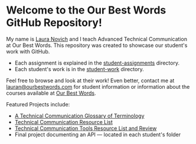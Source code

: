 # Welcome to the Our Best Words GitHub Repository!
My name is [Laura Novich](https://github.com/lsnovich) and I teach Advanced Technical Communication at Our Best Words.
This repository was created to showcase our student's work with GitHub.

* Each assignment is explained in the [student-assignments](student-assignments/readme.md) directory.
* Each student's work is in the [student-work](student-work/readme.md) directory.

Feel free to browse and look at their work! Even better, contact me at lauran@ourbestwords.com for student information or information about the courses available at [Our Best Words](https://ourbestwords.com/).

Featured Projects include:

* [A Technical Communication Glossary of Terminology](https://laura-novich-obw.github.io/glossary/)
* [Technical Communication Resource List](https://laura-novich-obw.github.io/TC-Resource-List/)
* [Technical Communication Tools Resource List and Review](https://github.com/Laura-Novich-OBW/Tool-Chest)
* Final project documenting an API &mdash; located in each student's folder

